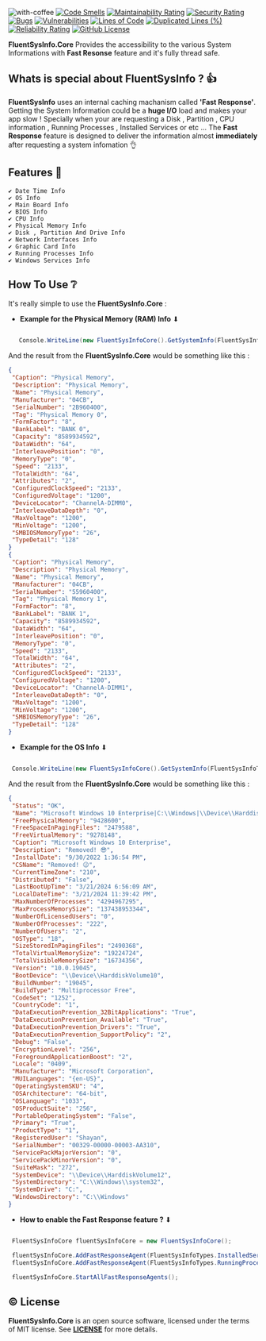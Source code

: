 ![with-coffee](https://img.shields.io/badge/made%20with-%E2%98%95%EF%B8%8F%20coffee-yellow.svg)
[![Code Smells](https://sonarcloud.io/api/project_badges/measure?project=ShayanFiroozi_FluentSysInfo.Core&metric=code_smells)](https://sonarcloud.io/summary/new_code?id=ShayanFiroozi_FluentSysInfo.Core)
[![Maintainability Rating](https://sonarcloud.io/api/project_badges/measure?project=ShayanFiroozi_FluentSysInfo.Core&metric=sqale_rating)](https://sonarcloud.io/summary/new_code?id=ShayanFiroozi_FluentSysInfo.Core)
[![Security Rating](https://sonarcloud.io/api/project_badges/measure?project=ShayanFiroozi_FluentSysInfo.Core&metric=security_rating)](https://sonarcloud.io/summary/new_code?id=ShayanFiroozi_FluentSysInfo.Core)
[![Bugs](https://sonarcloud.io/api/project_badges/measure?project=ShayanFiroozi_FluentSysInfo.Core&metric=bugs)](https://sonarcloud.io/summary/new_code?id=ShayanFiroozi_FluentSysInfo.Core)
[![Vulnerabilities](https://sonarcloud.io/api/project_badges/measure?project=ShayanFiroozi_FluentSysInfo.Core&metric=vulnerabilities)](https://sonarcloud.io/summary/new_code?id=ShayanFiroozi_FluentSysInfo.Core)
[![Lines of Code](https://sonarcloud.io/api/project_badges/measure?project=ShayanFiroozi_FluentSysInfo.Core&metric=ncloc)](https://sonarcloud.io/summary/new_code?id=ShayanFiroozi_FluentSysInfo.Core)
[![Duplicated Lines (%)](https://sonarcloud.io/api/project_badges/measure?project=ShayanFiroozi_FluentSysInfo.Core&metric=duplicated_lines_density)](https://sonarcloud.io/summary/new_code?id=ShayanFiroozi_FluentSysInfo.Core)
[![Reliability Rating](https://sonarcloud.io/api/project_badges/measure?project=ShayanFiroozi_FluentSysInfo.Core&metric=reliability_rating)](https://sonarcloud.io/summary/new_code?id=ShayanFiroozi_FluentSysInfo.Core)
[![GitHub License](https://img.shields.io/github/license/ShayanFiroozi/FluentSysInfo.Core)](https://github.com/ShayanFiroozi/FluentSysInfo.Core/blob/master/LICENSE.md)
 
**FluentSysInfo.Core** Provides the accessibility to the various System Informations with **Fast Resonse** feature and it's fully thread safe.
 
 
## Whats is special about **FluentSysInfo** ? 👍
**FluentSysInfo** uses an internal caching machanism called **'Fast Response'**.
Getting the System Information could be a **huge I/O** load and makes your app slow ! Specially when your are requesting a Disk , Partition , CPU information , Running Processes , Installed Services or etc ...
The **Fast Response** feature is designed to deliver the information almost **immediately** after requesting a system infomation 👌
    
  


## Features 💯
  
    ✔ Date Time Info  
    ✔ OS Info  
    ✔ Main Board Info  
    ✔ BIOS Info  
    ✔ CPU Info  
    ✔ Physical Memory Info  
    ✔ Disk , Partition And Drive Info  
    ✔ Network Interfaces Info  
    ✔ Graphic Card Info  
    ✔ Running Processes Info  
    ✔ Windows Services Info  
    



 
 
## How To Use ❔
It's really simple to use the **FluentSysInfo.Core** :

  
 
- **Example for the Physical Memory (RAM) Info** ⬇
 
 ```csharp

    Console.WriteLine(new FluentSysInfoCore().GetSystemInfo(FluentSysInfoTypes.PhysicalMemory));

```   

And the result from the **FluentSysInfo.Core** would be something like this :  
 
```json
{
 "Caption": "Physical Memory",
 "Description": "Physical Memory",
 "Name": "Physical Memory",
 "Manufacturer": "04CB",
 "SerialNumber": "2B960400",
 "Tag": "Physical Memory 0",
 "FormFactor": "8",
 "BankLabel": "BANK 0",
 "Capacity": "8589934592",
 "DataWidth": "64",
 "InterleavePosition": "0",
 "MemoryType": "0",
 "Speed": "2133",
 "TotalWidth": "64",
 "Attributes": "2",
 "ConfiguredClockSpeed": "2133",
 "ConfiguredVoltage": "1200",
 "DeviceLocator": "ChannelA-DIMM0",
 "InterleaveDataDepth": "0",
 "MaxVoltage": "1200",
 "MinVoltage": "1200",
 "SMBIOSMemoryType": "26",
 "TypeDetail": "128"
}
{
 "Caption": "Physical Memory",
 "Description": "Physical Memory",
 "Name": "Physical Memory",
 "Manufacturer": "04CB",
 "SerialNumber": "55960400",
 "Tag": "Physical Memory 1",
 "FormFactor": "8",
 "BankLabel": "BANK 1",
 "Capacity": "8589934592",
 "DataWidth": "64",
 "InterleavePosition": "0",
 "MemoryType": "0",
 "Speed": "2133",
 "TotalWidth": "64",
 "Attributes": "2",
 "ConfiguredClockSpeed": "2133",
 "ConfiguredVoltage": "1200",
 "DeviceLocator": "ChannelA-DIMM1",
 "InterleaveDataDepth": "0",
 "MaxVoltage": "1200",
 "MinVoltage": "1200",
 "SMBIOSMemoryType": "26",
 "TypeDetail": "128"
}
```

  
 
- **Example for the OS Info** ⬇
 
 ```csharp

  Console.WriteLine(new FluentSysInfoCore().GetSystemInfo(FluentSysInfoTypes.OperatingSystem));

```   

And the result from the **FluentSysInfo.Core** would be something like this :  
 
```json
{
 "Status": "OK",
 "Name": "Microsoft Windows 10 Enterprise|C:\\Windows|\\Device\\Harddisk1\\Partition3",
 "FreePhysicalMemory": "9428600",
 "FreeSpaceInPagingFiles": "2479588",
 "FreeVirtualMemory": "9278148",
 "Caption": "Microsoft Windows 10 Enterprise",
 "Description": "Removed! 😎",
 "InstallDate": "9/30/2022 1:36:54 PM",
 "CSName": "Removed! 😉",
 "CurrentTimeZone": "210",
 "Distributed": "False",
 "LastBootUpTime": "3/21/2024 6:56:09 AM",
 "LocalDateTime": "3/21/2024 11:39:42 PM",
 "MaxNumberOfProcesses": "4294967295",
 "MaxProcessMemorySize": "137438953344",
 "NumberOfLicensedUsers": "0",
 "NumberOfProcesses": "222",
 "NumberOfUsers": "2",
 "OSType": "18",
 "SizeStoredInPagingFiles": "2490368",
 "TotalVirtualMemorySize": "19224724",
 "TotalVisibleMemorySize": "16734356",
 "Version": "10.0.19045",
 "BootDevice": "\\Device\\HarddiskVolume10",
 "BuildNumber": "19045",
 "BuildType": "Multiprocessor Free",
 "CodeSet": "1252",
 "CountryCode": "1",
 "DataExecutionPrevention_32BitApplications": "True",
 "DataExecutionPrevention_Available": "True",
 "DataExecutionPrevention_Drivers": "True",
 "DataExecutionPrevention_SupportPolicy": "2",
 "Debug": "False",
 "EncryptionLevel": "256",
 "ForegroundApplicationBoost": "2",
 "Locale": "0409",
 "Manufacturer": "Microsoft Corporation",
 "MUILanguages": "{en-US}",
 "OperatingSystemSKU": "4",
 "OSArchitecture": "64-bit",
 "OSLanguage": "1033",
 "OSProductSuite": "256",
 "PortableOperatingSystem": "False",
 "Primary": "True",
 "ProductType": "1",
 "RegisteredUser": "Shayan",
 "SerialNumber": "00329-00000-00003-AA310",
 "ServicePackMajorVersion": "0",
 "ServicePackMinorVersion": "0",
 "SuiteMask": "272",
 "SystemDevice": "\\Device\\HarddiskVolume12",
 "SystemDirectory": "C:\\Windows\\system32",
 "SystemDrive": "C:",
 "WindowsDirectory": "C:\\Windows"
}
```

 

- **How to enable the Fast Response feature ?** ⬇
 
 ```csharp

  FluentSysInfoCore fluentSysInfoCore = new FluentSysInfoCore();

  fluentSysInfoCore.AddFastResponseAgent(FluentSysInfoTypes.InstalledServices, TimeSpan.FromSeconds(5));
  fluentSysInfoCore.AddFastResponseAgent(FluentSysInfoTypes.RunningProcesses, TimeSpan.FromSeconds(5));

  fluentSysInfoCore.StartAllFastResponseAgents();

```   


 
 
 ## © License
**FluentSysInfo.Core** is an open source software, licensed under the terms of MIT license.
See [**LICENSE**](LICENSE.md) for more details.
